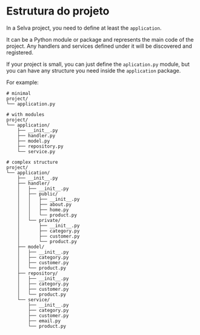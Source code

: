 # Estrutura do projeto

In a Selva project, you need to define at least the `application`.

It can be a Python module or package and represents the main code of the project.
Any handlers and services defined under it will be discovered and registered.

If your project is small, you can just define the `aplication.py` module, but you
can have any structure you need inside the `application` package.

For example:

```
# minimal
project/
└── application.py

# with modules
project/
└── application/
    ├── __init__.py
    ├── handler.py
    ├── model.py
    ├── repository.py
    └── service.py

# complex structure
project/
└── application/
    ├── __init__.py
    ├── handler/
    │   ├── __init__.py
    │   ├── public/
    │   │   ├── __init__.py
    │   │   ├── about.py
    │   │   ├── home.py
    │   │   └── product.py
    │   └── private/
    │       ├── __init__.py
    │       ├── category.py
    │       ├── customer.py
    │       └── product.py
    ├── model/
    │   ├── __init__.py
    │   ├── category.py
    │   ├── customer.py
    │   └── product.py
    ├── repository/
    │   ├── __init__.py
    │   ├── category.py
    │   ├── customer.py
    │   └── product.py
    └── service/
        ├── __init__.py
        ├── category.py
        ├── customer.py
        ├── email.py
        └── product.py
```
